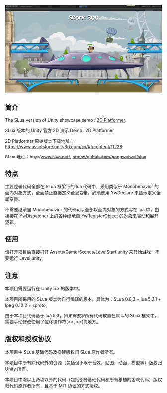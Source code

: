 ![Screenshot of example](Screenshot.jpg)

## 简介
The SLua version of Unity showcase demo : [2D Platformer](https://www.assetstore.unity3d.com/cn/#!/content/11228).

SLua 版本的 Unity 官方 2D 演示 Demo : 2D Platformer

2D Platformer 原始版本下载地址：https://www.assetstore.unity3d.com/cn/#!/content/11228

SLua 地址：http:/www.slua.net/, https://github.com/pangweiwei/slua

## 特点
主要逻辑代码全部在 SLua 框架下的 lua 代码中，采用类似于 Monobehavior 的面向对象方式，全面禁止直接定义全局变量，必须使用 YwDeclare 来显示定义全局变量。

不需要继承自 Monobehavior 的代码可以全部以面向对象的方式写在 lua 中，由挂接在 YwDispatcher 上的各种继承自 YwRegisterObject 的对象来驱动和展开逻辑。

## 使用
请打开项目后直接打开 Assets/Game/Scenes/LevelStart.unity 来开始游戏，不要运行 Level.unity。

## 注意
本项目需要运行在 Unity 5.x 的版本中。

本项目所采用的 SLua 版本为自行编译的版本，具体为：SLua 0.8.3 + lua 5.3.1 + lpeg 0.12.2 + sproto。

由于本项目代码基于 lua 5.3，如果需要将所有代码放置在默认的 SLua 框架中，需要手动修改使用了位移操作符(<<, >>)的地方。

## 版权和授权协议
本项目中 SLua 基础代码及框架版权归 SLua 原作者所有。

本项目中所有除代码外的资源（包括但不限于音效，贴图，动画，模型等）版权归 [Unity](http://www.unity3d.com/) 所有。

本项目中除以上两项以外的代码（包括部分基础代码和所有移植的游戏代码）版权归代码原作者所有，且基于 MIT 协议的方式授权。
